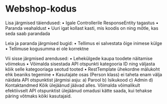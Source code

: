 # Webshop-kodus

Lisa järgmised täiendused:
•	Igale Controllerile ResponseEntity tagastus
•	Paranda veahaldust
•	Uuri igat kollast kasti, mis koodis on ning mõtle, kas seda saab parandada

Leia ja paranda järgmised bugid:
•	Tellimus ei salvestata õige inimese külge
•	Tellimuse kogusumma ei ole korrektne

Vii sisse järgmised arendused:
•	Lehekülgede kaupa toodete näitamise võimekus
•	Võimalda sisestada API otspunkti kategooria ID ning väljasta kõik selle kategooriaga seotud tooted
•	RestTemplate ühekordne mälukoht ehk beaniks tegemine
•	Kasutajate osas (Person klass) ei taheta enam välja näidata API otspunktist järgmisi asju: 
a)	Parool
b)	Isikukood
c)	Admin
d)	Kontaktandmed
Kõik ülejäänud jäävad alles. Võimalda võimalikult efektiivselt API otspunktist ülejäänud omadusi kätte saada, kui tehakse päring võtmaks kõiki kasutajaid.
